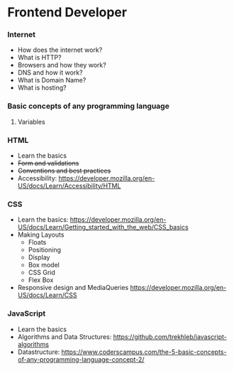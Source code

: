 # Frontend Developer


### Internet
 - How does the internet work?
 - What is HTTP?
 - Browsers and how they work?
 - DNS and how it work?
 - What is Domain Name?
 - What is hosting?

### Basic concepts of any programming language
 1. Variables
   

### HTML
 - Learn the basics
 - ~~Form and validations~~
 - ~~Conventions and best practices~~
 - Accessibility: https://developer.mozilla.org/en-US/docs/Learn/Accessibility/HTML

### CSS
 - Learn the basics: https://developer.mozilla.org/en-US/docs/Learn/Getting_started_with_the_web/CSS_basics
 - Making Layouts
   - Floats
   - Positioning
   - Display
   - Box model
   - CSS Grid
   - Flex Box
 - Responsive design and MediaQueries
 https://developer.mozilla.org/en-US/docs/Learn/CSS

### JavaScript
 - Learn the basics
 - Algorithms and Data Structures: https://github.com/trekhleb/javascript-algorithms
 - Datastructure: https://www.coderscampus.com/the-5-basic-concepts-of-any-programming-language-concept-2/
